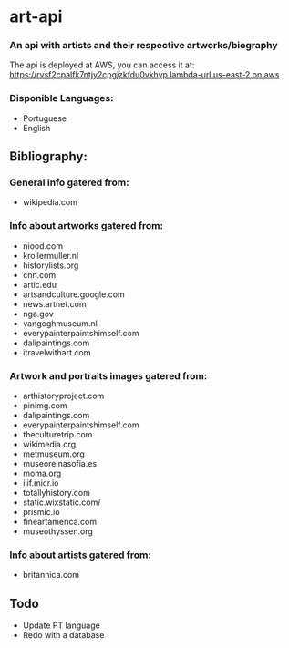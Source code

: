 # art-api

### An api with artists and their respective artworks/biography

The api is deployed at AWS, you can access it at: https://rvsf2cpalfk7ntjy2cpgjzkfdu0vkhyp.lambda-url.us-east-2.on.aws

### Disponible Languages:

- Portuguese
- English

## Bibliography:

### General info gatered from:

- wikipedia.com

### Info about artworks gatered from:

- niood.com
- krollermuller.nl
- historylists.org
- cnn.com
- artic.edu
- artsandculture.google.com
- news.artnet.com
- nga.gov
- vangoghmuseum.nl
- everypainterpaintshimself.com
- dalipaintings.com
- itravelwithart.com

### Artwork and portraits images gatered from:

- arthistoryproject.com
- pinimg.com
- dalipaintings.com
- everypainterpaintshimself.com
- theculturetrip.com
- wikimedia.org
- metmuseum.org
- museoreinasofia.es
- moma.org
- iiif.micr.io
- totallyhistory.com
- static.wixstatic.com/
- prismic.io
- fineartamerica.com
- museothyssen.org

### Info about artists gatered from:

- britannica.com

## Todo

 - Update PT language 
 - Redo with a database
